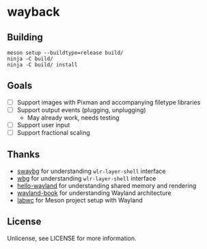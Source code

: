 # wayback

## Building

```
meson setup --buildtype=release build/
ninja -C build/
ninja -C build/ install
```

## Goals

- [ ] Support images with Pixman and accompanying filetype libraries
- [ ] Support output events (plugging, unplugging)
    - May already work, needs testing
- [ ] Support user input
- [ ] Support fractional scaling

## Thanks

- [swaybg][swaybg] for understanding `wlr-layer-shell` interface
- [wbg][wbg] for understanding `wlr-layer-shell` interface
- [hello-wayland][hello-wayland] for understanding shared memory and rendering
- [wayland-book][wayland-book] for understanding Wayland architecture
- [labwc][labwc] for Meson project setup with Wayland

## License

Unlicense, see LICENSE for more information.

[swaybg]: https://github.com/swaywm/swaybg
[wbg]: https://codeberg.org/dnkl/wbg
[hello-wayland]: https://github.com/emersion/hello-wayland
[wayland-book]: https://wayland-book.com/introduction.html
[labwc]: https://github.com/labwc/labwc
